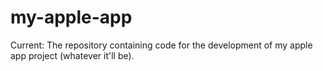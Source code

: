 # my-apple-app
Current: The repository containing code for the development of my apple app project (whatever it'll be).
